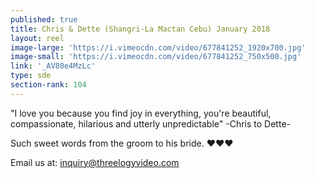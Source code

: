 ```yaml
---
published: true
title: Chris & Dette (Shangri-La Mactan Cebu) January 2018
layout: reel
image-large: 'https://i.vimeocdn.com/video/677841252_1920x700.jpg'
image-small: 'https://i.vimeocdn.com/video/677841252_750x500.jpg'
link: '_AV80e4MzLc'
type: sde
section-rank: 104
---
```

"I love you because you find joy in everything, you're beautiful, compassionate, hilarious and utterly unpredictable" 
                                                                                                                                                  -Chris to Dette-

Such sweet words from the groom to his bride. ❤️❤️❤️

Email us at: inquiry@threelogyvideo.com